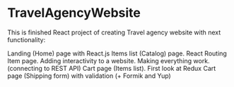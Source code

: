 # TravelAgencyWebsite
This is finished React project of creating Travel agency website with next functionality:
 
Landing (Home) page with  React.js
Items list (Catalog) page. React Routing
Item page. Adding interactivity to a website.
Making everything work. (connecting to REST API)
Cart page (Items list). First look at Redux
Cart page (Shipping form) with validation (+ Formik and Yup)

